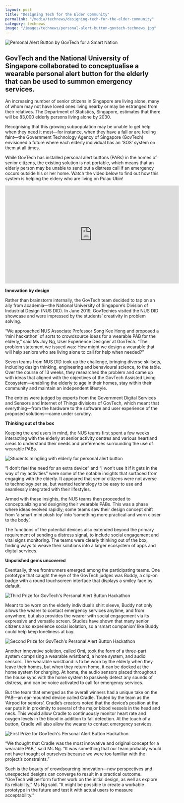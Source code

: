 ```yaml
---
layout: post
title: "Designing Tech for the Elder Community"
permalink: "/media/technews/designing-tech-for-the-elder-community"
category: technews
image: "/images/technews/personal-alert-button-govtech-technews.jpg"
---
```


![Personal Alert Button by GovTech for a Smart Nation](/images/technews/personal-alert-button-govtech-technews.jpg)

GovTech and the National University of Singapore collaborated to conceptualise a wearable personal alert button for the elderly that can be used to summon emergency services.
---
 
An increasing number of senior citizens in Singapore are living alone, many of whom may not have loved ones living nearby or may be estranged from their relatives. The Department of Statistics, Singapore, estimates that there will be 83,000 elderly persons living alone by 2030.

Recognising that this growing subpopulation may be unable to get help when they need it most—for instance, when they have a fall or are feeling faint—the Government Technology Agency of Singapore (GovTech) envisioned a future where each elderly individual has an ‘SOS’ system on them at all times. 

While GovTech has installed personal alert buttons (PABs) in the homes of senior citizens, the existing solution is not portable, which means that an elderly person may be unable to send out a distress call if an emergency occurs outside his or her home. Watch the video below to find out how this system is helping the eldery who are living on Pulau Ubin!

<iframe width="560" height="315" src="https://www.youtube.com/embed/mhI3eCfekcs?si=t5yj4gl4kA_4WOCW" title="YouTube video player" frameborder="0" allow="accelerometer; autoplay; clipboard-write; encrypted-media; gyroscope; picture-in-picture; web-share" allowfullscreen></iframe>


**Innovation by design**

Rather than brainstorm internally, the GovTech team decided to tap on an ally from academia—the National University of Singapore’s Division of Industrial Design (NUS DID). In June 2019, GovTechies visited the NUS DID showcase and were impressed by the students’ creativity in problem solving.

“We approached NUS Associate Professor Song Kee Hong and proposed a ‘mini hackathon’ of sorts to crowdsource ideas for a wearable PAB for the elderly,” said Ms Joy Ng, User Experience Designer at GovTech. “The problem statement we issued was: How might we design a wearable that will help seniors who are living alone to call for help when needed?”

Seven teams from NUS DID took up the challenge, bringing diverse skillsets, including design thinking, engineering and behavioural science, to the table. Over the course of 13 weeks, they researched the problem and came up with ideas that aligned with the objectives of the GovTech Assisted Living Ecosystem—enabling the elderly to age in their homes, stay within their community and maintain an independent lifestyle.

The entries were judged by experts from the Government Digital Services and Sensors and Internet of Things divisions of GovTech, which meant that everything—from the hardware to the software and user experience of the proposed solutions—came under scrutiny.

**Thinking out of the box**

Keeping the end users in mind, the NUS teams first spent a few weeks interacting with the elderly at senior activity centres and various heartland areas to understand their needs and preferences surrounding the use of wearable PABs.

![Students mingling with elderly for personal alert button](/images/technews/PAB-Mingling-with-Elderly.jpg)

“I don’t feel the need for an extra device” and “I won’t use it if it gets in the way of my activities” were some of the notable insights that surfaced from engaging with the elderly. It appeared that senior citizens were not averse to technology per se, but wanted technology to be easy to use and seamlessly integrated with their lifestyles.

Armed with these insights, the NUS teams then proceeded to conceptualizing and designing their wearable PABs. This was a phase where ideas evolved rapidly; some teams saw their design concept shift from ‘a smart mini plush toy’ into ‘something more practical and worn closer to the body’.

The functions of the potential devices also extended beyond the primary requirement of sending a distress signal, to include social engagement and vital signs monitoring. The teams were clearly thinking out of the box, finding ways to weave their solutions into a larger ecosystem of apps and digital services. 


**Unpolished gems uncovered**

Eventually, three frontrunners emerged among the participating teams. One prototype that caught the eye of the GovTech judges was Buddy, a clip-on badge with a round touchscreen interface that displays a smiley face by default.

![Third Prize for GovTech's Personal Alert Button Hackathon](/images/technews/PAB-Third-Prize.jpg)

Meant to be worn on the elderly individual’s shirt sleeve, Buddy not only allows the wearer to contact emergency services anytime, and from anywhere, but also provides the wearer with social engagement via its expressive and versatile screen. Studies have shown that many senior citizens also experience social isolation, so a ‘smart companion’ like Buddy could help keep loneliness at bay.

![Second Prize for GovTech's Personal Alert Button Hackathon](/images/technews/PAB-Second-Prize.jpg)

Another innovative solution, called Omi, took the form of a three-part system comprising a wearable wristband, a home system, and audio sensors. The wearable wristband is to be worn by the elderly when they leave their homes, but when they return home, it can be docked at the home system for charging. At home, the audio sensors placed throughout the house sync with the home system to passively detect any sounds of distress, and can be voice activated to call for emergency services.

But the team that emerged as the overall winners had a unique take on the PAB—an ear-mounted device called Cradle. Touted by the team as the ‘Airpod for seniors’, Cradle’s creators noted that the device’s position at the ear puts it in proximity to several of the major blood vessels in the head and neck. This would allow Cradle to continuously monitor heart rate and oxygen levels in the blood in addition to fall detection. At the touch of a button, Cradle will also allow the wearer to contact emergency services.

![First Prize for GovTech's Personal Alert Button Hackathon](/images/technews/PAB-First-Prize.jpg)

“We thought that Cradle was the most innovative and original concept for a wearable PAB,” said Ms Ng. “It was something that our team probably would not have thought of ourselves because we were too familiar with the project’s constraints.”

Such is the beauty of crowdsourcing innovation—new perspectives and unexpected designs can converge to result in a practical outcome. “GovTech will perform further work on the initial design, as well as explore its reliability,” Ms Ng said. “It might be possible to create a workable prototype in the future and test it with actual users to measure acceptability.”
